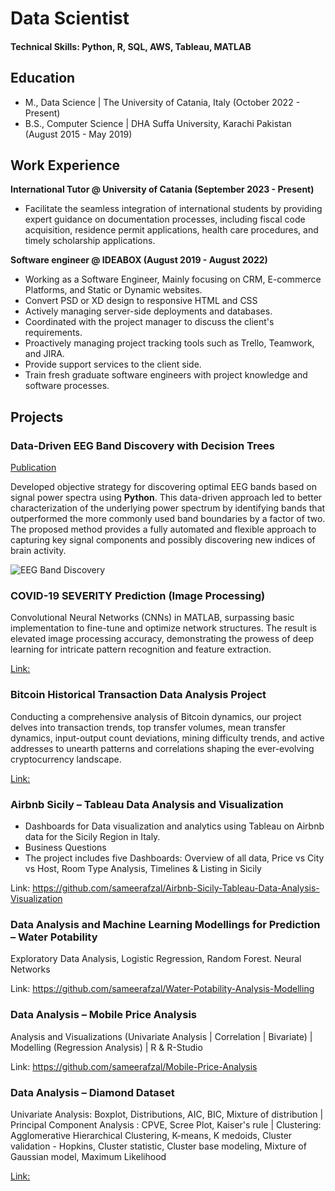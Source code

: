 # Data Scientist

#### Technical Skills: Python, R, SQL, AWS, Tableau, MATLAB

## Education						       		
- M., Data Science	| The University of Catania, Italy (October 2022 - Present)	 			        		
- B.S., Computer Science | DHA Suffa University, Karachi Pakistan (August 2015 - May 2019)

## Work Experience
**International Tutor @ University of Catania (September 2023 - Present)**
- Facilitate the seamless integration of international students by providing expert guidance on documentation processes, including fiscal code acquisition, residence permit applications, health care procedures, and timely scholarship applications.

**Software engineer @ IDEABOX (August 2019 - August 2022)**
- Working as a Software Engineer, Mainly focusing on CRM, E-commerce Platforms, and Static or Dynamic websites.
- Convert PSD or XD design to responsive HTML and CSS
- Actively managing server-side deployments and databases.
- Coordinated with the project manager to discuss the client's requirements.
- Proactively managing project tracking tools such as Trello, Teamwork, and JIRA.
- Provide support services to the client side.
- Train fresh graduate software engineers with project knowledge and software processes.

## Projects
### Data-Driven EEG Band Discovery with Decision Trees
[Publication](https://www.mdpi.com/1424-8220/22/8/3048)

Developed objective strategy for discovering optimal EEG bands based on signal power spectra using **Python**. This data-driven approach led to better characterization of the underlying power spectrum by identifying bands that outperformed the more commonly used band boundaries by a factor of two. The proposed method provides a fully automated and flexible approach to capturing key signal components and possibly discovering new indices of brain activity.

![EEG Band Discovery](/assets/img/eeg_band_discovery.jpeg)

### COVID-19 SEVERITY Prediction (Image Processing)

Convolutional Neural Networks (CNNs) in MATLAB, surpassing basic implementation to fine-tune and optimize network structures. The result is elevated image processing accuracy, demonstrating the prowess of deep learning for intricate pattern recognition and feature extraction.

[Link:](https://github.com/sameerafzal/COVID-19-SEVERITY-Prediction-Image-Processing)

### Bitcoin Historical Transaction Data Analysis Project

Conducting a comprehensive analysis of Bitcoin dynamics, our project delves into transaction trends, top transfer volumes, mean transfer dynamics, input-output count deviations, mining difficulty trends, and active addresses to unearth patterns and correlations shaping the ever-evolving cryptocurrency landscape.

[Link:](https://github.com/sameerafzal/Bitcoin-Historical-Transaction-Data-Analysis)

### Airbnb Sicily – Tableau Data Analysis and Visualization

- Dashboards for Data visualization and analytics using Tableau on Airbnb data for the Sicily Region in Italy.
- Business Questions
- The project includes five Dashboards: Overview of all data, Price vs City vs Host, Room Type Analysis, Timelines & Listing in Sicily

Link: https://github.com/sameerafzal/Airbnb-Sicily-Tableau-Data-Analysis-Visualization

### Data Analysis and Machine Learning Modellings for Prediction – Water Potability

Exploratory Data Analysis, Logistic Regression, Random Forest. Neural Networks

Link: https://github.com/sameerafzal/Water-Potability-Analysis-Modelling

### Data Analysis – Mobile Price Analysis

Analysis and Visualizations (Univariate Analysis | Correlation | Bivariate) | Modelling (Regression Analysis) | R & R-Studio

Link: https://github.com/sameerafzal/Mobile-Price-Analysis

### Data Analysis – Diamond Dataset

Univariate Analysis: Boxplot, Distributions, AIC, BIC, Mixture of distribution | Principal Component Analysis : CPVE, Scree Plot, Kaiser's rule | Clustering: Agglomerative Hierarchical Clustering, K-means, K medoids, Cluster validation - Hopkins, Cluster statistic, Cluster base modeling, Mixture of Gaussian model, Maximum Likelihood

[Link:](https://github.com/sameerafzal/Diamond-Analysis)
